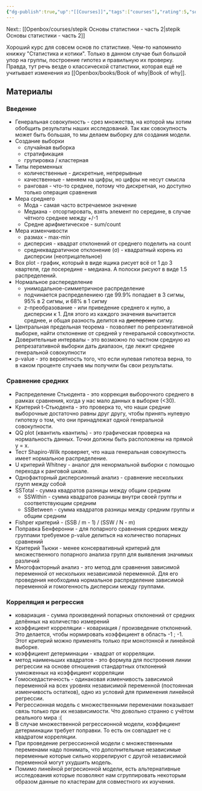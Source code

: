 ```yaml
---
{"dg-publish":true,"up":"[[Courses]]","tags":["courses"],"rating":5,"source":"https://stepik.org/course/76/","date":"2023-01-14T12:31:40+03:00","modified_at":"2023-10-06T10:10:04+04:00","dg-path":"/courses/stepik Основы статистики.md","permalink":"/courses/stepik-osnovy-statistiki/","dgPassFrontmatter":true}
---
```



Next:: [[Openbox/courses/stepik Основы статистики - часть 2|stepik Основы статистики - часть 2]]



Хороший курс для совсем основ по статистике. Чем-то напомнило книжку "Статистика и котики". Только в данном случае был большой упор на группы, построение гипотез и правильную их проверку. Правда, тут речь везде о классической статистики, которая ещё не учитывает изменения из [[Openbox/books/Book of why|Book of why]].

## Материалы

### Введение

- Генеральная совокупность - срез множества, на которой мы хотим обобщить результаты наших исследований. Так как совокупность может быть большая, то мы делаем выборку для создания модели.
- Создание выборки
    - случайная выборка
    - стратификация
    - групировка / кластерная
- Типы переменных
    - количественные - дискретные, непрерывные
    - качественные - меняем на цифры, но цифры не несут смысла
    - ранговая - что-то среднее, потому что дискретная, но доступно только операция сравнения
- Мера среднего
    - Мода - самая часто встречаемое значение
    - Медиана - отсортировать, взять элемент по середине, в случае чётного среднее между +/-1
    - Средне арифметическое - sum/count
- Мера изменчивости
    - размах - max-min
    - дисперсия - квадрат отклонений от среднего поделить на count
    - среднеквадратичное отклонение (σ) - квадратный корень из дисперсии (неотрицательное)
- Box plot - график, который в виде ящика рисует всё от 1 до 3 квартеля, где посередине - медиана. А полоски рисуют в виде 1.5 распределений.
- Нормальное распеределение 
    - унимодальное-симметричное распределение
    - подчинается распределениею где 99.9% попадает в 3 сигмы, 95% в 2 сигмы, и 68% в 1 сигму
    - z-преобразование - или приведение среднего к нулю, а дисперсии к 1. Для этого из каждого значения вычитается среднее, и общая разность делится на ~~дисперсию~~ сигму.
- Центральная предельная теорема - позволяет по репрезентативной выборке, найти отклонение от средней у генеральной совокупности.
- Доверительные интервалы - это возможно по частном средную из репрезатативной выборки дать диапазон, где лежит среднее генеральной совокупности
- p-value - это вероятность того, что если нулевая гипотеза верна, то в каком проценте случаев мы получили бы свои результаты.

### Сравнение средних

- Распределение Стьюдента - это коррекция выборочного среднего в рамках сравнения, когда у нас мало данных в выборке (<30).
- Критерий t-Стьюдента - это проверка то, что наши средние выборочные достаточно равны друг другу, чтобы принять нулевую гипотезу о том, что они принадлежат одной генеральной совокупности.
- QQ plot (квантиль квантиль) - это графическая проверка на нормальность данных. Точки должны быть расположены на прямой y = x.
- Тест Shapiro-Wilk проверяет, что наша генеральная совокупность имеет нормальное распределение.
- U критерий Whitney - аналог для ненормальной выборки с помощью перехода к ранговой шкале.
-  Однофакторный дисперсионный анализ - сравнение нескольких групп между собой
- SSTotal - сумма квадратов разницы между общим средним
    - SSWithin - сумма квадратов разницы внутри своей группы и соответствующим средним
    - SSBetween - сумма квадратов разницы между средним группы и общим средним
- Fishper критерий - (SSB / m - 1) / (SSW / N - m)
- Поправка Бенферонни - для попарного сравнения средних между группами требуемое p-value делиться на количество попарных сравнений
- Критерий Тьюки - менее консервативный критерий для множественного попарного анализа групп для выявления значимых различий
- Многофакторный анализ - это метод для сравнения зависимой переменной от нескольких независимой переменной. Для его проведения необходима нормальное распределение зависимой переменной и гомогенность дисперсии между группами.

### Корреляция и регрессия

- ковариация - сумма произведений попарных отклонений от средних делённых на количество измерений
- коэффициент корреляции - ковариация / произведение отклонений. Это делается, чтобы нормировать коэффициент в область -1 ; -1. Этот критерий можно применять только при монотонной и линейной выборке.
- коэффициент детерминации - квадрат от корреляции.
- метод наименьших квадратов - это формула для построения линии регрессии на основе отношения стандартных отклонений умноженных на коэффициент корреляции
- Гомоскедастичность - одинаковая изменчивость зависимой переменной на всех уровнях независимой переменной (постоянная изменчивость остатков), одно из условий для применения линейной регрессии.
- Регрессионная модель с множественными переменами показывает связь только при их независимости. Что довольно странно с учётом реального мира :(
- В случае множественной регрессионной модели, коэффициент детерминации требует поправки. То есть он совпадает не с квадратом корреляции.
- При проведение регрессионной модели с множественными переменами надо понимать, что дополнительные независимые переменные которые сильно коррелируют с другой независимой переменной могут ухудшить модель.
- Помимо линейной регресионной модели, есть альтернативные исследования которые позволяют нам сгруппировать некоторым образом данные по кластерам для совместного их изучения.
